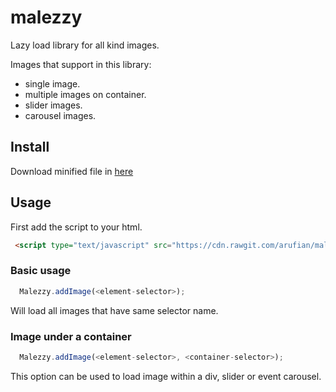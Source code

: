 # malezzy
Lazy load library for all kind images.

Images that support in this library:
- single image.
- multiple images on container.
- slider images.
- carousel images.


## Install
Download minified file in [here](https://github.com/arufian/malezzy/releases/download/0.1/malezzy.min.js)

## Usage

First add the script to your html.
```html
 <script type="text/javascript" src="https://cdn.rawgit.com/arufian/malezzy/master/malezzy.min.js" defer="true"></script>
```
### Basic usage

```javascript
  Malezzy.addImage(<element-selector>);
```
Will load all images that have same selector name.

### Image under a container

```javascript
  Malezzy.addImage(<element-selector>, <container-selector>);
```
This option can be used to load image within a div, slider or event carousel.

